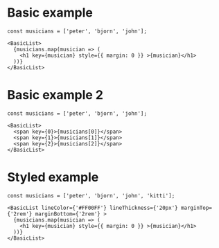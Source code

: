 # Basic example
    const musicians = ['peter', 'bjorn', 'john'];

    <BasicList>
      {musicians.map(musician => (
        <h1 key={musician} style={{ margin: 0 }} >{musician}</h1>
      ))}
    </BasicList>

# Basic example 2
    const musicians = ['peter', 'bjorn', 'john'];

    <BasicList>
      <span key={0}>{musicians[0]}</span>
      <span key={1}>{musicians[1]}</span>
      <span key={2}>{musicians[2]}</span>
    </BasicList>

# Styled example
    const musicians = ['peter', 'bjorn', 'john', 'kitti'];

    <BasicList lineColor={'#FF00FF'} lineThickness={'20px'} marginTop={'2rem'} marginBottom={'2rem'} >
      {musicians.map(musician => (
        <h1 key={musician} style={{ margin: 0 }} >{musician}</h1>
      ))}
    </BasicList>
